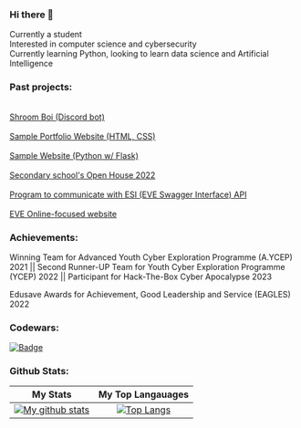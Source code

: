 ### Hi there 👋

Currently a student<br>Interested in computer science and cybersecurity</br>
Currently learning Python, looking to learn data science and Artificial Intelligence

### Past projects:
<br>[Shroom Boi (Discord bot)](https://github.com/IronForce-Auscent/Le-Shroom-Boi)</br>
<br>[Sample Portfolio Website (HTML, CSS)](https://github.com/IronForce-Auscent/personal-website)</br>
<br>[Sample Website (Python w/ Flask)](https://github.com/1t-Ju5t-eX1st5/flask_experimental_project)</br>
<br>[Secondary school's Open House 2022](https://github.com/IronForce-Auscent/s3_openhouse_computing)</br>
<br>[Program to communicate with ESI (EVE Swagger Interface) API](https://github.com/1t-Ju5t-eX1st5/esi_sso_projects)</br>
<br>[EVE Online-focused website](https://github.com/1t-Ju5t-eX1st5/northland-core)</br>

### Achievements:
Winning Team for Advanced Youth Cyber Exploration Programme (A.YCEP) 2021 || Second Runner-UP Team for Youth Cyber Exploration Programme (YCEP) 2022 || Participant for Hack-The-Box Cyber Apocalypse 2023

Edusave Awards for Achievement, Good Leadership and Service (EAGLES) 2022


### Codewars:
[![Badge](https://www.codewars.com/users/IronForce-Auscent/badges/large)](https://www.codewars.com/users/IronForce-Auscent)

### Github Stats:
| **My Stats** | **My Top Langauages** |
|:---:|:---:|
| [![My github stats](https://github-readme-stats.vercel.app/api?username=IronForce-Auscent&theme=tokyonight)](https://github.com/IronForce-Auscent/IronForce-Auscent) | [![Top Langs](https://github-readme-stats.vercel.app/api/top-langs/?username=IronForce-Auscent&theme=tokyonight&layout=compact)](https://github.com/JIronForce-Auscent/IronForce-Auscent)|



<!--
**IronForce-Auscent/IronForce-Auscent** is a ✨ _special_ ✨ repository because its `README.md` (this file) appears on your GitHub profile.

Here are some ideas to get you started:

- 🔭 I’m currently working on ...
- 🌱 I’m currently learning ...
- 👯 I’m looking to collaborate on ...
- 🤔 I’m looking for help with ...
- 💬 Ask me about ...
- 📫 How to reach me: ...
- 😄 Pronouns: ...
- ⚡ Fun fact: ...
-->
